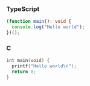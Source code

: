### TypeScript

```typescript
(function main(): void {
  console.log("Hello world");
})();
```

### C

```c
int main(void) {
  printf("Hello world\n");
  return 0;
}
```
